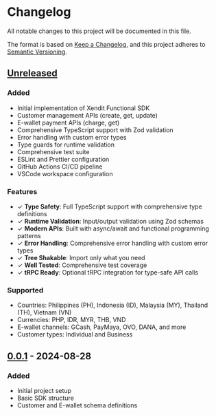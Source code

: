 # Changelog

All notable changes to this project will be documented in this file.

The format is based on [Keep a Changelog](https://keepachangelog.com/en/1.0.0/),
and this project adheres to [Semantic Versioning](https://semver.org/spec/v2.0.0.html).

## [Unreleased]

### Added
- Initial implementation of Xendit Functional SDK
- Customer management APIs (create, get, update)
- E-wallet payment APIs (charge, get)
- Comprehensive TypeScript support with Zod validation
- Error handling with custom error types
- Type guards for runtime validation
- Comprehensive test suite
- ESLint and Prettier configuration
- GitHub Actions CI/CD pipeline
- VSCode workspace configuration

### Features
- ✓ **Type Safety**: Full TypeScript support with comprehensive type definitions
- ✓ **Runtime Validation**: Input/output validation using Zod schemas
- ✓ **Modern APIs**: Built with async/await and functional programming patterns
- ✓ **Error Handling**: Comprehensive error handling with custom error types
- ✓ **Tree Shakable**: Import only what you need
- ✓ **Well Tested**: Comprehensive test coverage
- ✓ **tRPC Ready**: Optional tRPC integration for type-safe API calls

### Supported
- Countries: Philippines (PH), Indonesia (ID), Malaysia (MY), Thailand (TH), Vietnam (VN)
- Currencies: PHP, IDR, MYR, THB, VND
- E-wallet channels: GCash, PayMaya, OVO, DANA, and more
- Customer types: Individual and Business

## [0.0.1] - 2024-08-28

### Added
- Initial project setup
- Basic SDK structure
- Customer and E-wallet schema definitions

[unreleased]: https://github.com/xpriori/xendit-fn/compare/v0.0.1...HEAD
[0.0.1]: https://github.com/xpriori/xendit-fn/releases/tag/v0.0.1
